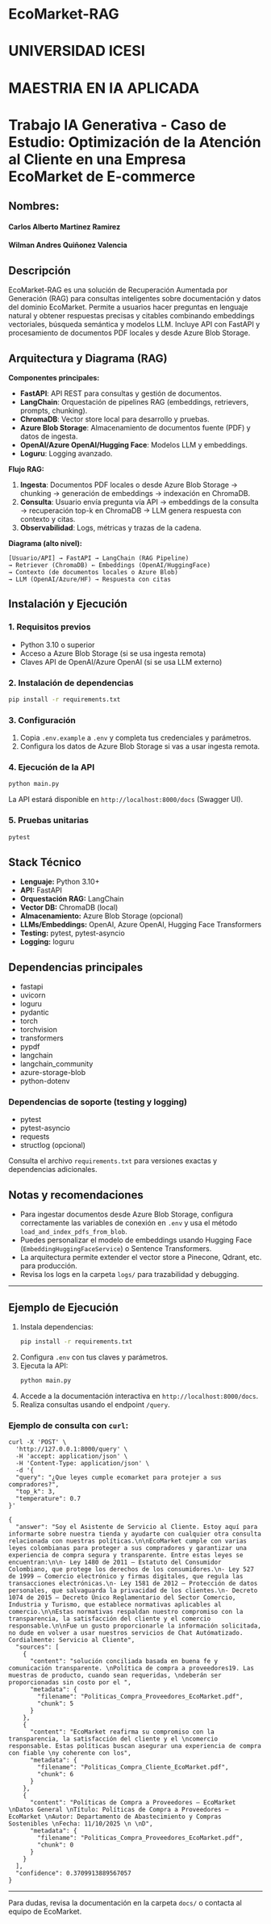# EcoMarket-RAG
# UNIVERSIDAD ICESI
# MAESTRIA EN  IA APLICADA
# Trabajo IA Generativa -  Caso de Estudio: Optimización de la Atención al Cliente en una Empresa EcoMarket de E-commerce
## Nombres:
#### Carlos Alberto Martinez Ramirez
#### Wilman Andres Quiñonez Valencia

## Descripción
EcoMarket-RAG es una solución de Recuperación Aumentada por Generación (RAG) para consultas inteligentes sobre documentación y datos del dominio EcoMarket. Permite a usuarios hacer preguntas en lenguaje natural y obtener respuestas precisas y citables combinando embeddings vectoriales, búsqueda semántica y modelos LLM. Incluye API con FastAPI y procesamiento de documentos PDF locales y desde Azure Blob Storage.

## Arquitectura y Diagrama (RAG)
**Componentes principales:**
- **FastAPI**: API REST para consultas y gestión de documentos.
- **LangChain**: Orquestación de pipelines RAG (embeddings, retrievers, prompts, chunking).
- **ChromaDB**: Vector store local para desarrollo y pruebas.
- **Azure Blob Storage**: Almacenamiento de documentos fuente (PDF) y datos de ingesta.
- **OpenAI/Azure OpenAI/Hugging Face**: Modelos LLM y embeddings.
- **Loguru**: Logging avanzado.

**Flujo RAG:**
1. **Ingesta**: Documentos PDF locales o desde Azure Blob Storage → chunking → generación de embeddings → indexación en ChromaDB.
2. **Consulta**: Usuario envía pregunta vía API → embeddings de la consulta → recuperación top-k en ChromaDB → LLM genera respuesta con contexto y citas.
3. **Observabilidad**: Logs, métricas y trazas de la cadena.

**Diagrama (alto nivel):**
```
[Usuario/API] → FastAPI → LangChain (RAG Pipeline)
→ Retriever (ChromaDB) ← Embeddings (OpenAI/HuggingFace)
→ Contexto (de documentos locales o Azure Blob)
→ LLM (OpenAI/Azure/HF) → Respuesta con citas
```

## Instalación y Ejecución

### 1. Requisitos previos
- Python 3.10 o superior
- Acceso a Azure Blob Storage (si se usa ingesta remota)
- Claves API de OpenAI/Azure OpenAI (si se usa LLM externo)

### 2. Instalación de dependencias
```bash
pip install -r requirements.txt
```

### 3. Configuración
1. Copia `.env.example` a `.env` y completa tus credenciales y parámetros.
2. Configura los datos de Azure Blob Storage si vas a usar ingesta remota.

### 4. Ejecución de la API
```bash
python main.py
```
La API estará disponible en `http://localhost:8000/docs` (Swagger UI).

### 5. Pruebas unitarias
```bash
pytest
```

## Stack Técnico
- **Lenguaje:** Python 3.10+
- **API:** FastAPI
- **Orquestación RAG:** LangChain
- **Vector DB:** ChromaDB (local)
- **Almacenamiento:** Azure Blob Storage (opcional)
- **LLMs/Embeddings:** OpenAI, Azure OpenAI, Hugging Face Transformers
- **Testing:** pytest, pytest-asyncio
- **Logging:** loguru

## Dependencias principales
- fastapi
- uvicorn
- loguru
- pydantic
- torch
- torchvision
- transformers
- pypdf
- langchain
- langchain_community
- azure-storage-blob
- python-dotenv

### Dependencias de soporte (testing y logging)
- pytest
- pytest-asyncio
- requests
- structlog (opcional)

Consulta el archivo `requirements.txt` para versiones exactas y dependencias adicionales.

## Notas y recomendaciones
- Para ingestar documentos desde Azure Blob Storage, configura correctamente las variables de conexión en `.env` y usa el método `load_and_index_pdfs_from_blob`.
- Puedes personalizar el modelo de embeddings usando Hugging Face (`EmbeddingHuggingFaceService`) o Sentence Transformers.
- La arquitectura permite extender el vector store a Pinecone, Qdrant, etc. para producción.
- Revisa los logs en la carpeta `logs/` para trazabilidad y debugging.

---


## Ejemplo de Ejecución

1. Instala dependencias:
   ```bash
   pip install -r requirements.txt
   ```
2. Configura `.env` con tus claves y parámetros.
3. Ejecuta la API:
   ```bash
   python main.py
   ```
4. Accede a la documentación interactiva en `http://localhost:8000/docs`.
5. Realiza consultas usando el endpoint `/query`.

### Ejemplo de consulta con `curl`:
```plaintext
curl -X 'POST' \
  'http://127.0.0.1:8000/query' \
  -H 'accept: application/json' \
  -H 'Content-Type: application/json' \
  -d '{
  "query": "¿Que leyes cumple ecomarket para protejer a sus compradores?",
  "top_k": 3,
  "temperature": 0.7
}'

{
  "answer": "Soy el Asistente de Servicio al Cliente. Estoy aquí para informarte sobre nuestra tienda y ayudarte con cualquier otra consulta relacionada con nuestras políticas.\n\nEcoMarket cumple con varias leyes colombianas para proteger a sus compradores y garantizar una experiencia de compra segura y transparente. Entre estas leyes se encuentran:\n\n- Ley 1480 de 2011 – Estatuto del Consumidor Colombiano, que protege los derechos de los consumidores.\n- Ley 527 de 1999 – Comercio electrónico y firmas digitales, que regula las transacciones electrónicas.\n- Ley 1581 de 2012 – Protección de datos personales, que salvaguarda la privacidad de los clientes.\n- Decreto 1074 de 2015 – Decreto Único Reglamentario del Sector Comercio, Industria y Turismo, que establece normativas aplicables al comercio.\n\nEstas normativas respaldan nuestro compromiso con la transparencia, la satisfacción del cliente y el comercio responsable.\n\nFue un gusto proporcionarle la información solicitada, no dude en volver a usar nuestros servicios de Chat Autómatizado. Cordialmente: Servicio al Cliente",
  "sources": [
    {
      "content": "solución conciliada basada en buena fe y comunicación transparente. \nPolítica de compra a proveedores19. Las muestras de producto, cuando sean requeridas, \ndeberán ser proporcionadas sin costo por el ",
      "metadata": {
        "filename": "Politicas_Compra_Proveedores_EcoMarket.pdf",
        "chunk": 5
      }
    },
    {
      "content": "EcoMarket reafirma su compromiso con la transparencia, la satisfacción del cliente y el \ncomercio responsable. Estas políticas buscan asegurar una experiencia de compra con fiable \ny coherente con los",
      "metadata": {
        "filename": "Politicas_Compra_Cliente_EcoMarket.pdf",
        "chunk": 6
      }
    },
    {
      "content": "Políticas de Compra a Proveedores – EcoMarket \nDatos General \nTítulo: Políticas de Compra a Proveedores – EcoMarket \nAutor: Departamento de Abastecimiento y Compras Sostenibles \nFecha: 11/10/2025 \n \nD",
      "metadata": {
        "filename": "Politicas_Compra_Proveedores_EcoMarket.pdf",
        "chunk": 0
      }
    }
  ],
  "confidence": 0.3709913889567057
}
```  
---
Para dudas, revisa la documentación en la carpeta `docs/` o contacta al equipo de EcoMarket.